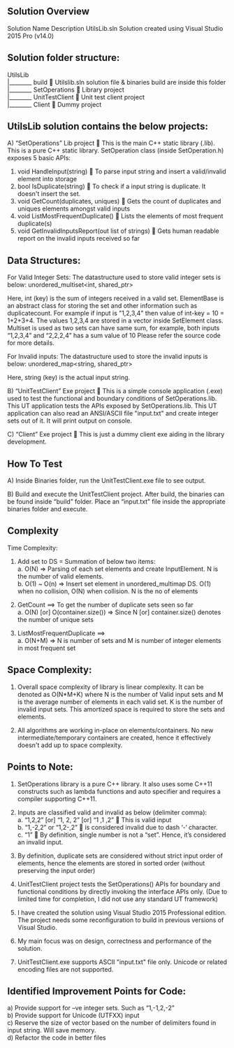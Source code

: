 ## Solution Overview

Solution Name	Description
UtilsLib.sln	Solution created using Visual Studio 2015 Pro (v14.0)


## Solution folder structure:
UtilsLib  
|________ build    Utilslib.sln solution file & binaries build are inside this folder  
|________ SetOperations  Library project  
|________ UnitTestClient  Unit test client project  
|________ Client  Dummy project  

## UtilsLib solution contains the below projects:

A)	“SetOperations” Lib project  This is the main C++ static library (.lib). This is a pure C++ static library. SetOperation class (inside SetOperation.h) exposes 5 basic APIs:

1)	void HandleInput(string)  To parse input string and insert a valid/invalid element into storage  
2)	bool IsDuplicate(string)  To check if a input string is duplicate. It doesn't insert the set.  
3)	void GetCount(duplicates, uniques)  Gets the count of duplicates and uniques elements amongst valid inputs  
4)	void ListMostFrequentDuplicate()  Lists the elements of most frequent duplicate(s)  
5)	void GetInvalidInputsReport(out list of strings)  Gets human readable report on the invalid inputs received so far  

## Data Structures:
For Valid Integer Sets: The datastructure used to store valid integer sets is below:
	unordered_multiset<int, shared_ptr<ElementBase>>

Here, int (key) is the sum of integers received in a valid set. ElementBase is an abstract class for storing the set and other information such as duplicatecount. For example if input is "1,2,3,4" then value of int-key = 10 = 1+2+3+4. The values 1,2,3,4 are stored in a vector inside SetElement class. 
Multiset is used as two sets can have same sum, for example, both inputs “1,2,3,4” and “2,2,2,4” has a sum value of 10
Please refer the source code for more details.

For Invalid inputs: The datastructure used to store the invalid inputs is below:
	unordered_map<string, shared_ptr<ElementBase>>  

Here, string (key) is the actual input string.
 
B)	“UnitTestClient” Exe project  This is a simple console application (.exe) used to test the functional and boundary conditions of SetOperations.lib. This UT application tests the APIs exposed by SetOperations.lib. This UT application can also read an ANSI/ASCII file "input.txt" and create integer sets out of it. It will print output on console.

C)	“Client” Exe project  This is just a dummy client exe aiding in the library development.

## How To Test

A)	Inside Binaries folder, run the UnitTestClient.exe file to see output.

B)	Build and execute the UnitTestClient project. After build, the binaries can be found inside “build” folder. Place an “input.txt” file inside the appropriate binaries folder and execute.

## Complexity
Time Complexity:

1)	Add set to DS = Summation of below two items:  
a.	O(N) => Parsing of each set elements and create InputElement. N is the number of valid elements.  
b.	O(1) ~ O(n) => Insert set element in unordered_multimap DS. O(1) when no collision, O(N) when collision. N is the no of elements  

2)	GetCount ==> To get the number of duplicate sets seen so far  
a.	O(N) [or] O(container.size()) => Since N [or] container.size() denotes the number of unique sets  

3)	ListMostFrequentDuplicate ==>  
a.	O(N+M) => N is number of sets and M is number of integer elements in most frequent set  

## Space Complexity:

1)	Overall space complexity of library is linear complexity. It can be denoted as O(N*M+K) where N is the number of Valid input sets and M is the average number of elements in each valid set. K is the number of invalid input sets. This amortized space is required to store the sets and elements.

2)	All algorithms are working in-place on elements/containers. No new intermediate/temporary containers are created, hence it effectively doesn't add up to space complexity.

## Points to Note:
1)	SetOperations library is a pure C++ library. It also uses some C++11 constructs such as lambda functions and auto specifier and requires a compiler supporting C++11.  

2)	Inputs are classified valid and invalid as below (delimiter comma):  
a.	“1,2,2” [or] “1, 2, 2” [or] “1 ,1 ,2”  This is valid input  
b.	“1,-2,2” or “1,2-,2”  is considered invalid due to dash ‘-‘ character.  
c.	“1”  By definition, single number is not a “set”. Hence, it’s considered an invalid input.  

3)	By definition, duplicate sets are considered without strict input order of elements, hence the elements are stored in sorted order (without preserving the input order)  

4)	UnitTestClient project tests the SetOperations() APIs for boundary and functional conditions by directly invoking the interface APIs only. (Due to limited time for completion, I did not use any standard UT framework)  

5)	I have created the solution using Visual Studio 2015 Professional edition. The project needs some reconfiguration to build in previous versions of Visual Studio.  

6)	My main focus was on design, correctness and performance of the solution.  

7)	UnitTestClient.exe supports ASCII "input.txt" file only. Unicode or related encoding files are not supported.  


## Identified Improvement Points for Code:

a)	Provide support for –ve integer sets. Such as “1,-1,2,-2”  
b)	Provide support for Unicode (UTFXX) input  
c)	Reserve the size of vector based on the number of delimiters found in input string. Will save memory.  
d)	Refactor the code in better files  




